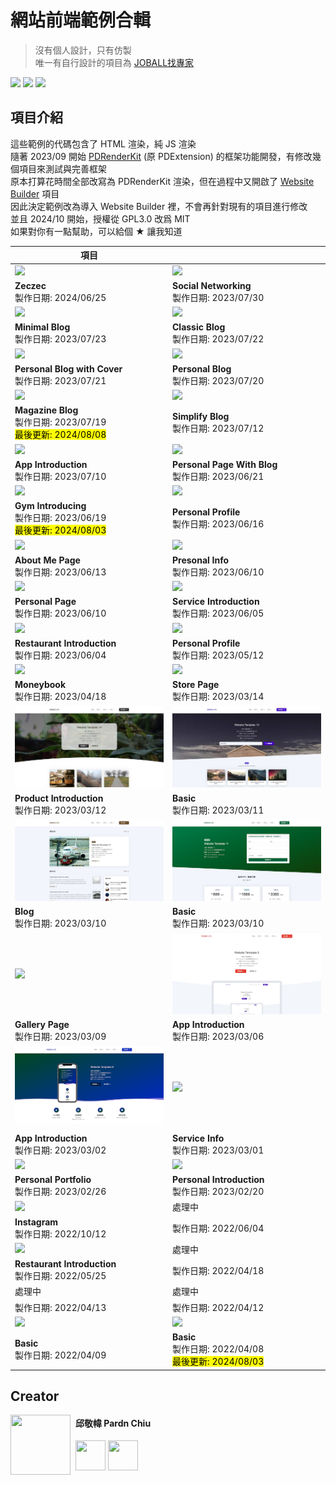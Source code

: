 # 網站前端範例合輯

> 沒有個人設計，只有仿製<br>
> 唯一有自行設計的項目為 [JOBALL找專家](https://joball.tw)

![](https://img.shields.io/github/repo-size/pardnchiu/web-template?label=size&color=bb4444) ![](https://img.shields.io/github/license/pardnchiu/web-template?label=license&color=44bb44) ![](https://img.shields.io/badge/creator-邱敬幃-4444bb)

## 項目介紹

這些範例的代碼包含了 HTML 渲染，純 JS 渲染<br>
隨著 2023/09 開始 [PDRenderKit](https://github.com/pardnchiu/PDRenderKit) (原 PDExtension) 的框架功能開發，有修改幾個項目來測試與完善框架<br>
原本打算花時間全部改寫為 PDRenderKit 渲染，但在過程中又開啟了 [Website Builder](https://github.com/pardnchiu/website-builder) 項目<br>
因此決定範例改為導入 Website Builder 裡，不會再針對現有的項目進行修改<br>
並且 2024/10 開始，授權從 GPL3.0 改爲 MIT<br>
如果對你有一點幫助，可以給個 ★ 讓我知道<br>

| 項目 | |
| - | - |
| [![](./image/zeczec-20240625.jpg)](https://pardn.io/web-template/target/zeczec-20240625) | [![](./image/20230730.jpg)](https://pardn.io/web-template/target/20230730) |
| **Zeczec**<br>製作日期: 2024/06/25 | **Social Networking**<br>製作日期: 2023/07/30 |
| [![](./image/20230723.jpg)](https://pardn.io/web-template/target/20230723) | [![](./image/20230722.jpg)](https://pardn.io/web-template/target/20230722) |
| **Minimal Blog**<br>製作日期: 2023/07/23 | **Classic Blog**<br>製作日期: 2023/07/22 |
| [![](./image/20230721.jpg)](https://pardn.io/web-template/target/20230721) | [![](./image/20230720.jpg)](https://pardn.io/web-template/target/20230720) |
| **Personal Blog with Cover**<br>製作日期: 2023/07/21 | **Personal Blog**<br>製作日期: 2023/07/20 |
| [![](./image/20230719.jpg)](https://pardn.io/web-template/target/20230719) | [![](./image/20230712.jpg)](https://pardn.io/web-template/target/20230712) |
| **Magazine Blog**<br>製作日期: 2023/07/19<br><mark>最後更新: 2024/08/08</mark> | **Simplify Blog**<br>製作日期: 2023/07/12 |
| [![](./image/20230710.jpg)](https://pardn.io/web-template/target/20230710) | [![](./image/20230621.jpg)](https://pardn.io/web-template/target/20230621) |
| **App Introduction**<br>製作日期: 2023/07/10 | **Personal Page With Blog**<br>製作日期: 2023/06/21 |
| [![](./image/20230619.jpg)](https://pardn.io/web-template/target/20230619) | [![](./image/20230616.jpg)](https://pardn.io/web-template/target/20230616) |
| **Gym Introducing**<br>製作日期: 2023/06/19<br><mark>最後更新: 2024/08/03</mark> | **Personal Profile**<br>製作日期: 2023/06/16 |
| [![](./image/20230613.jpg)](https://pardn.io/web-template/target/20230613) | [![](./image/personal-info-20230610.jpg)](https://pardn.io/web-template/target/personal-info-20230610) |
| **About Me Page**<br>製作日期: 2023/06/13 | **Presonal Info**<br>製作日期: 2023/06/10 |
| [![](./image/personal-page-20230607.jpg)](https://pardn.io/web-template/target/personal-page-20230607) | [![](./image/service-introduction-20230605.jpg)](https://pardn.io/web-template/target/service-introduction-20230605) |
| **Personal Page**<br>製作日期: 2023/06/10 | **Service Introduction**<br>製作日期: 2023/06/05 |
| [![](./image/20230604.jpg)](https://pardn.io/web-template/target/20230604) | [![](./image/personal-profile-20230512.jpg)](https://pardn.io/web-template/target/personal-profile-20230512) |
| **Restaurant Introduction**<br>製作日期: 2023/06/04 | **Personal Profile**<br>製作日期: 2023/05/12 |
| [![](./image/20230418.jpg)](https://pardn.io/web-template/target/20230418) | [![](./image/store-page-20230314.jpg)](https://pardn.io/web-template/target/store-page-20230314) |
| **Moneybook**<br>製作日期: 2023/04/18 | **Store Page**<br>製作日期: 2023/03/14 |
| [![](./image/product-introduction-20230313.jpg)](https://pardn.io/web-template/target/product-introduction-20230313)  | [![](./image/basic-20230312.jpg)](https://pardn.io/web-template/target/basic-20230312) |
| **Product Introduction**<br>製作日期: 2023/03/12 | **Basic**<br>製作日期: 2023/03/11 |
| [![](./image/blog-20230311.jpg)](https://pardn.io/web-template/target/blog-20230311) | [![](./image/basic-20230310.jpg)](https://pardn.io/web-template/target/basic-20230310) |
| **Blog**<br>製作日期: 2023/03/10 | **Basic**<br>製作日期: 2023/03/10 |
| [![](./image/gallery-page-20230309.jpg)](https://pardn.io/web-template/target/gallery-page-20230309) | [![](./image/20230306.jpg)](https://pardn.io/web-template/target/20230306) |
| **Gallery Page**<br>製作日期: 2023/03/09 | **App Introduction**<br>製作日期: 2023/03/06 | 
| [![](./image/20230302.jpg)](https://pardn.io/web-template/target/20230302) | [![](./image/service-info-20230301.jpg)](https://pardn.io/web-template/target/service-info-20230301) | 
| **App Introduction**<br>製作日期: 2023/03/02 | **Service Info**<br>製作日期: 2023/03/01 | 
| [![](./image/personal-portfolio-20230226.jpg)](https://pardn.io/web-template/target/personal-portfolio-20230226) | [![](./image/personal-introduction-20230220.jpg)](https://pardn.io/web-template/target/personal-introduction-20230220) | 
| **Personal Portfolio**<br>製作日期: 2023/02/26 | **Personal Introduction**<br>製作日期: 2023/02/20 | 
|[![](./image/instagram-20221012.jpg)](https://pardn.io/web-template/target/instagram-20221012) | 處理中 |
|**Instagram**<br>製作日期: 2022/10/12 | 製作日期: 2022/06/04 | 
|[![](./image/restaurant-introduction-20220525.jpg)](https://pardn.io/web-template/target/restaurant-introduction-20220525) | 處理中 |
|**Restaurant Introduction**<br>製作日期: 2022/05/25 | 製作日期: 2022/04/18 | 
| 處理中 | 處理中 | 
| 製作日期: 2022/04/13 | 製作日期: 2022/04/12 |
| [![](./image/basic-20220409.jpg)](https://pardn.io/web-template/target/basic-20220409) | [![](./image/basic-20220408.jpg)](https://pardn.io/web-template/target/basic-20220408) |
| **Basic**<br>製作日期: 2022/04/09 | **Basic**<br>製作日期: 2022/04/08<br><mark>最後更新: 2024/08/03</mark> |

## Creator

<img src="https://avatars.githubusercontent.com/u/25631760" align="left" width="96" height="96" style="margin-right: 0.5rem;">

<h4 style="padding-top: 0">邱敬幃 Pardn Chiu</h4>

<a href="mailto:dev@pardn.io"><img src="https://pardn.io/image/email.svg" width="48" height="48"></a> <a href="https://linkedin.com/in/pardnchiu"><img src="https://pardn.io/image/linkedin.svg" width="48" height="48"></a>